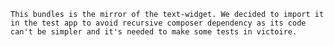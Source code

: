 `This bundles is the mirror of the text-widget. We decided to import it
in the test app to avoid recursive composer dependency as its code can't
be simpler and it's needed to make some tests in victoire.`